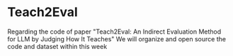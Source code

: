 # Teach2Eval
Regarding the code of paper "Teach2Eval: An Indirect Evaluation Method for LLM by Judging How It Teaches"
We will organize and open source the code and dataset within this week
